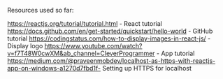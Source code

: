 Resources used so far:

https://reactjs.org/tutorial/tutorial.html - React tutorial
https://docs.github.com/en/get-started/quickstart/hello-world - GitHub tutorial
https://codingstatus.com/how-to-display-images-in-react-js/ - Display logo
https://www.youtube.com/watch?v=f7T48W0cwXM&ab_channel=CleverProgrammer - App tutorial
https://medium.com/@praveenmobdev/localhost-as-https-with-reactjs-app-on-windows-a1270d7fbd1f- Setting up HTTPS for localhost